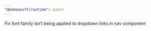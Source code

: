 ```yaml
---
"@makeswift/runtime": patch
---
```


Fix font family isn’t being applied to dropdown links in nav component
